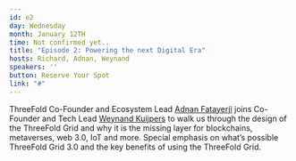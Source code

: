 ```yaml
---
id: e2
day: Wednesday
month: January 12TH
time: Not confirmed yet..
title: "Episode 2: Powering the next Digital Era"
hosts: Richard, Adnan, Weynand
speakers: ''
button: Reserve Your Spot
link: "#"
---
```

ThreeFold Co-Founder and Ecosystem Lead [Adnan Fatayerji](/people/adnan_fatayerji/) joins Co-Founder and Tech Lead [Weynand Kuijpers](/people/weynand_kuijpers/) to walk us through the design of the ThreeFold Grid and why it is the missing layer for blockchains, metaverses, web 3.0, IoT and more. Special emphasis on what’s possible ThreeFold Grid 3.0 and the key benefits of using the ThreeFold Grid.
